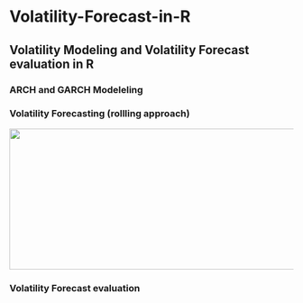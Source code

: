 # Volatility-Forecast-in-R

## Volatility Modeling and Volatility Forecast evaluation in R

### ARCH and GARCH Modeleling

### Volatility Forecasting (rollling approach)


<img src="https://user-images.githubusercontent.com/77374087/133308479-959c9440-3e83-481e-bd5e-014b564b9161.png" width="600" height="250">

### Volatility Forecast evaluation 
